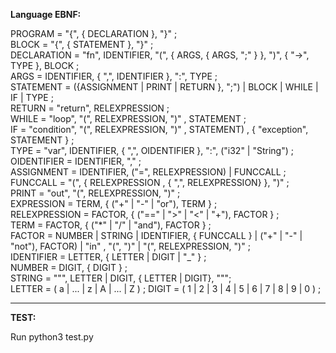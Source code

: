 **Language EBNF:**

PROGRAM = "{", { DECLARATION }, "}" ;  
BLOCK = "{", { STATEMENT }, "}" ;  
DECLARATION = "fn", IDENTIFIER, "(", { ARGS, { ARGS, ";" } }, ")", { "->", TYPE }, BLOCK ;  
ARGS = IDENTIFIER, { ",", IDENTIFIER }, ":", TYPE ;  
STATEMENT = ({ASSIGNMENT | PRINT | RETURN }, ";") | BLOCK | WHILE | IF | TYPE ;  
RETURN = "return", RELEXPRESSION ;  
WHILE = "loop", "(", RELEXPRESSION, ")" , STATEMENT ;  
IF = "condition", "(", RELEXPRESSION, ")" , STATEMENT) , { "exception", STATEMENT } ;  
TYPE = "var", IDENTIFIER, { ",", OIDENTIFIER }, ":", ("i32" | "String") ;  
OIDENTIFIER = IDENTIFIER, "," ;  
ASSIGNMENT = IDENTIFIER, ("=", RELEXPRESSION) | FUNCCALL ;  
FUNCCALL = "(", { RELEXPRESSION , { ",", RELEXPRESSION} }, ")" ;  
PRINT = "out", "(", RELEXPRESSION, ")" ;  
EXPRESSION = TERM, { ("+" | "-" | "or"), TERM } ;  
RELEXPRESSION = FACTOR, { ("==" | ">" | "<" | "+"), FACTOR } ;  
TERM = FACTOR, { ("\*" | "/" | "and"), FACTOR } ;  
FACTOR = NUMBER | STRING | IDENTIFIER, { FUNCCALL } | ("+" | "-" | "not"), FACTOR) | "in" , "(", ")" | "(", RELEXPRESSION, ")" ;  
IDENTIFIER = LETTER, { LETTER | DIGIT | "\_" } ;  
NUMBER = DIGIT, { DIGIT } ;  
STRING = """, LETTER | DIGIT, { LETTER | DIGIT}, """;  
LETTER = ( a | ... | z | A | ... | Z ) ;
DIGIT = ( 1 | 2 | 3 | 4 | 5 | 6 | 7 | 8 | 9 | 0 ) ;

---

**TEST:**

Run python3 test.py
